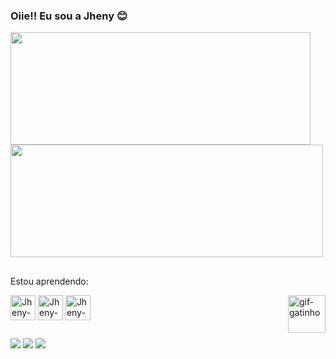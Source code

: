 ### Oiie!! Eu sou a Jheny 😊


<div>
  <img height="180em" width="480em" src="https://github-readme-stats.vercel.app/api?username=jheny-asuna&show_icons=true&theme=radical"/>
  <img height="180em" width="500em" src="https://github-readme-stats.vercel.app/api/top-langs/?username=jheny-asuna&layout=compact&theme=radical"/>
</div>


 ##

Estou aprendendo:
<div style="display: inline_block">
  <img align="center" alt="Jheny-HTML5" heigth="30" width="40" src="https://cdn.jsdelivr.net/gh/devicons/devicon@latest/icons/html5/html5-original.svg">        
  <img align="center" alt="Jheny-CSS3" heigth="30" width="40" src="https://cdn.jsdelivr.net/gh/devicons/devicon@latest/icons/css3/css3-original.svg">
  <img align="center" alt="Jheny-javaScript" heigth="30" width="40" src="https://cdn.jsdelivr.net/gh/devicons/devicon@latest/icons/javascript/javascript-original.svg">
  <img align="right"  alt="gif-gatinho" heigth="60" width="60" src="https://github.com/user-attachments/assets/d0a55b77-9de6-481c-bc86-cb69f2265dd7">
</div>

 ##

<div>
  <a href="mailto:jheniffersilvarodrigues@gmail.com"><img src="https://img.shields.io/badge/Gmail-D14836?style=for-the-badge&logo=gmail&logoColor=white"></a>
  <a href="https://www.linkedin.com/in/jhenyrodrigues"><img src="https://img.shields.io/badge/-LinkedIn-%230077B5?style=for-the-badge&logo=linkedin&logoColor=white"></a>  
  <a href="https://instagram.com/jheny.ro"><img src="https://img.shields.io/badge/-Instagram-%23E4405F?style=for-the-badge&logo=instagram&logoColor=white"></a>
</div>

 ##
